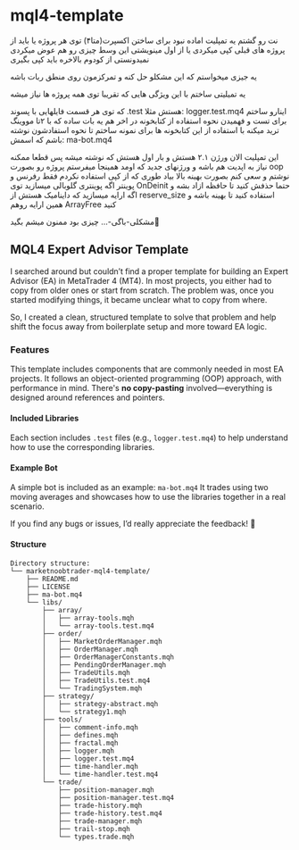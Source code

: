 # mql4-template

نت رو گشتم یه تمپلیت اماده نبود برای ساختن اکسپرت(متا۴)
توی هر پروژه یا باید از پروژه های قبلی کپی میکردی یا از اول مینویشتی این وسط چیزی رو هم عوض میکردی نمیدونستی از کودوم بالاخره باید کپی بگیری

یه جیزی میخواستم که این مشکلو حل کنه و تمرکزمون روی منطق ربات باشه 

یه تمیلیتی ساختم با این ویژگی هایی که تقریبا توی همه پروژه ها نیاز میشه 

که توی هر قسمت فایلهایی با پسوند .test هستش مثلا:
logger.test.mq4
اینارو ساختم برای تست و فهمیدن نحوه استفاده از کتابخونه 
در اخر هم یه بات ساده که با ۲تا مووینگ ترید میکنه با استفاده از این کتابخونه ها برای نمونه ساختم تا نحوه استفادشون نوشته باشم که اسمش:
ma-bot.mq4

این تمپلیت الان ورژن ۲.۱ هستش و بار اول هستش که نوشته میشه پس قطعا ممکنه نیاز به اپدیت هم باشه و ورژنهای جدید که اومد همینجا میفرستم
پروژه رو بصورت oop نوشتم و سعی کنم بصورت بهینه بالا بیاد طوری که از کپی استفاده نکردم فقط رفرنس و پوینتر 
اگه پوینتری گلوبالی میسازید توی OnDeinit حتما حذفش کنید تا حافظه ازاد بشه و اگه ارایه میسازید که داینامیک هستش از reserve_size استفاده کنید تا بهینه باشه و همین ارایه روهم ArrayFree کنید 

مشکلی-باگی-... چیزی بود ممنون میشم بگید🌹



## MQL4 Expert Advisor Template

I searched around but couldn’t find a proper template for building an Expert Advisor (EA) in MetaTrader 4 (MT4). In most projects, you either had to copy from older ones or start from scratch. The problem was, once you started modifying things, it became unclear what to copy from where.

So, I created a clean, structured template to solve that problem and help shift the focus away from boilerplate setup and more toward EA logic.

### Features

This template includes components that are commonly needed in most EA projects. It follows an object-oriented programming (OOP) approach, with performance in mind. There's **no copy-pasting** involved—everything is designed around references and pointers.

#### Included Libraries

Each section includes `.test` files (e.g., `logger.test.mq4`) to help understand how to use the corresponding libraries.


#### Example Bot

A simple bot is included as an example:
`ma-bot.mq4`
It trades using two moving averages and showcases how to use the libraries together in a real scenario.

If you find any bugs or issues, I’d really appreciate the feedback! 🌹


#### Structure

```
Directory structure:
└── marketnoobtrader-mql4-template/
    ├── README.md
    ├── LICENSE
    ├── ma-bot.mq4
    └── libs/
        ├── array/
        │   ├── array-tools.mqh
        │   └── array-tools.test.mq4
        ├── order/
        │   ├── MarketOrderManager.mqh
        │   ├── OrderManager.mqh
        │   ├── OrderManagerConstants.mqh
        │   ├── PendingOrderManager.mqh
        │   ├── TradeUtils.mqh
        │   ├── TradeUtils.test.mq4
        │   └── TradingSystem.mqh
        ├── strategy/
        │   ├── strategy-abstract.mqh
        │   └── strategy1.mqh
        ├── tools/
        │   ├── comment-info.mqh
        │   ├── defines.mqh
        │   ├── fractal.mqh
        │   ├── logger.mqh
        │   ├── logger.test.mq4
        │   ├── time-handler.mqh
        │   └── time-handler.test.mq4
        └── trade/
            ├── position-manager.mqh
            ├── position-manager.test.mq4
            ├── trade-history.mqh
            ├── trade-history.test.mq4
            ├── trade-manager.mqh
            ├── trail-stop.mqh
            └── types.trade.mqh


```

